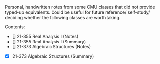 Personal, handwritten notes from some CMU classes that did not provide typed-up equivalents. Could be useful for future reference/ self-study/ deciding whether the following classes are worth taking.

Contents:
- [] 21-355 Real Analysis I (Notes)
- [] 21-355 Real Analysis I (Summary)
- [] 21-373 Algebraic Structures (Notes)
- [x] 21-373 Algebraic Structures (Summary)

